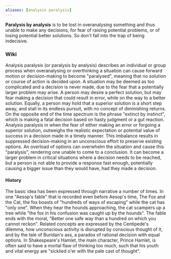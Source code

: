```yaml
---
aliases: [analysis paralysis]
---
```


**Paralysis by analysis** is to be lost in overanalysing something and thus unable to make any decisions, for fear of raising potential problems, or of losing potential better solutions. So don't fall into the trap of being indecisive.

### Wiki

Analysis paralysis (or paralysis by analysis) describes an individual or group process when overanalysing or  overthinking a situation can cause forward motion or decision-making to become "paralysed", meaning that no solution or course of action is decided upon. A situation may be deemed as too complicated and a decision is never made, due to the fear that a potentially larger problem may arise. A person may desire a perfect solution, but may fear making a decision that could result in error, while on the way to a better solution. Equally, a person may hold that a superior solution is a short step away, and stall in its endless pursuit, with no concept of diminishing returns. On the opposite end of the time spectrum is the phrase "extinct by instinct", which is making a fatal decision based on hasty judgment or a gut reaction.
Analysis paralysis in when the fear of either making an error or forgoing a superior solution, outweighs the realistic expectation or potential value of success in a decision made in a timely manner. This imbalance results in suppressed decision-making in an unconscious effort to preserve existing options. An overload of options can overwhelm the situation and cause this "paralysis", rendering one unable to come to a conclusion. It can become a larger problem in critical situations where a decision needs to be reached, but a person is not able to provide a response fast enough, potentially causing a bigger issue than they would have, had they made a decision.

#### History

The basic idea has been expressed through narrative a number of times. In one "Aesop's fable" that is recorded even before Aesop's time, The Fox and the Cat, the fox boasts of "hundreds of ways of escaping" while the cat has "only one". When they hear the hounds approaching, the cat scampers up a tree while "the fox in his confusion was caught up by the hounds". The fable ends with the moral, "Better one safe way than a hundred on which you cannot reckon". Related concepts are expressed by the Centipede's dilemma, how unconscious activity is disrupted by conscious thought of it, and by the tale of Buridan's ass, a paradox of rational decision with equal options.
In Shakespeare's Hamlet, the main character, Prince Hamlet, is often said to have a mortal flaw of thinking too much, such that his youth and vital energy are "sicklied o'er with the pale cast of thought".
